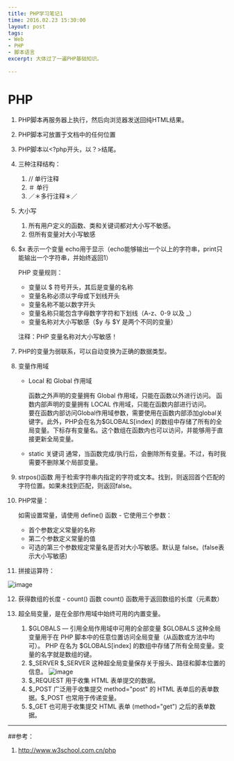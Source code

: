 ```yaml
---
title: PHP学习笔记1
time: 2016.02.23 15:30:00
layout: post
tags:
- Web
- PHP
- 脚本语言
excerpt: 大体过了一遍PHP基础知识。
    
---
```


# PHP
1. PHP脚本再服务器上执行，然后向浏览器发送回纯HTML结果。
2. PHP脚本可放置于文档中的任何位置
3. PHP脚本以<?php开头，以？>结尾。
4. 三种注释结构：
	1. // 单行注释
	2. ＃ 单行
	3. ／＊多行注释＊／
5. 大小写
	1. 所有用户定义的函数、类和关键词都对大小写不敏感。
	2. 但所有变量对大小写敏感
6. $x 表示一个变量 echo用于显示（echo能够输出一个以上的字符串，print只能输出一个字符串，并始终返回1）
	
	PHP 变量规则：
	
	- 变量以 $ 符号开头，其后是变量的名称
	- 变量名称必须以字母或下划线开头
	- 变量名称不能以数字开头
	- 变量名称只能包含字母数字字符和下划线（A-z、0-9 以及 _）
	- 变量名称对大小写敏感（$y 与 $Y 是两个不同的变量）

	注释：PHP 变量名称对大小写敏感！
7. PHP的变量为弱联系，可以自动变换为正确的数据类型。
8. 变量作用域
	- Local 和 Global 作用域
		
		函数之外声明的变量拥有 Global 作用域，只能在函数以外进行访问。
		函数内部声明的变量拥有 LOCAL 作用域，只能在函数内部进行访问。		
		要在函数内部访问Global作用域参数，需要使用在函数内部添加global关键字。此外，PHP会在名为$GLOBALS[index] 的数组中存储了所有的全局变量。下标存有变量名。这个数组在函数内也可以访问，并能够用于直接更新全局变量。
	-  static 关键词
		通常，当函数完成/执行后，会删除所有变量。不过，有时我需要不删除某个局部变量。

9. strpos()函数 用于检索字符串内指定的字符或文本。找到，则返回首个匹配的字符位置。如果未找到匹配，则返回false。
10. PHP常量：
	
	如需设置常量，请使用 define() 函数 - 它使用三个参数：
	
	- 首个参数定义常量的名称
	- 第二个参数定义常量的值
	- 可选的第三个参数规定常量名是否对大小写敏感。默认是 false。(false表示大小写敏感)
11. 拼接运算符：

![image](http://momomoxiaoxi.com/img/post/PHP/1.png)

12. 获得数组的长度 - count() 函数
count() 函数用于返回数组的长度（元素数）

13. 超全局变量，是在全部作用域中始终可用的内置变量。
	1. $GLOBALS — 引用全局作用域中可用的全部变量
$GLOBALS 这种全局变量用于在 PHP 脚本中的任意位置访问全局变量（从函数或方法中均可）。
PHP 在名为 $GLOBALS[index] 的数组中存储了所有全局变量。变量的名字就是数组的键。
	2. $_SERVER
$_SERVER 这种超全局变量保存关于报头、路径和脚本位置的信息。
![image](http://momomoxiaoxi.com/img/post/PHP/2.png)
	3. $_REQUEST 用于收集 HTML 表单提交的数据。
	4. $_POST 广泛用于收集提交 method="post" 的 HTML 表单后的表单数据。$_POST 也常用于传递变量。
	5.  $_GET 也可用于收集提交 HTML 表单 (method="get") 之后的表单数据。

----

##参考：
1. http://www.w3school.com.cn/php

